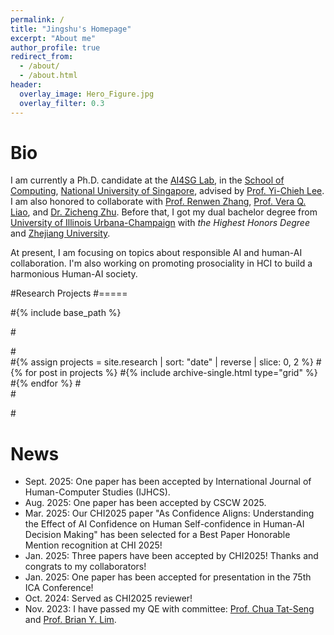 ```yaml
---
permalink: /
title: "Jingshu's Homepage"
excerpt: "About me"
author_profile: true
redirect_from: 
  - /about/
  - /about.html
header:
  overlay_image: Hero_Figure.jpg
  overlay_filter: 0.3
---
```


Bio
=====

I am currently a Ph.D. candidate at the [AI4SG Lab](https://www.ai4sg.org/about), in the [School of Computing](https://www.comp.nus.edu.sg/), [National University of Singapore](https://www.nus.edu.sg/), advised by [Prof. Yi-Chieh Lee](https://www.yclee.net/). I am also honored to collaborate with [Prof. Renwen Zhang](https://renwenzhang.com/), [Prof. Vera Q. Liao](https://qveraliao.com/), and [Dr. Zicheng Zhu](https://www.zicheng-zhu.com/). Before that, I got my dual bachelor degree from [University of Illinois Urbana-Champaign](https://illinois.edu/) with *the Highest Honors Degree* and [Zhejiang University](https://www.zju.edu.cn/).

At present, I am focusing on topics about responsible AI and human-AI collaboration. I'm also working on promoting prosociality in HCI to build a harmonious Human-AI society.

#Research Projects
#=====

#{% include base_path %}

#<div class="entries">
  #<div class="grid__wrapper">
    #{% assign projects = site.research | sort: "date" | reverse | slice: 0, 2 %}
    #{% for post in projects %}
      #{% include archive-single.html type="grid" %}
    #{% endfor %}
  #</div>
#</div>

#<div style="clear: both;"></div>

News
=====
* Sept. 2025: One paper has been accepted by International Journal of Human-Computer Studies (IJHCS).
* Aug. 2025: One paper has been accepted by CSCW 2025.
* Mar. 2025: Our CHI2025 paper "As Confidence Aligns: Understanding the Effect of AI Confidence on Human Self-confidence in Human-AI Decision Making" has been selected for a Best Paper Honorable Mention recognition at CHI 2025!
* Jan. 2025: Three papers have been accepted by CHI2025! Thanks and congrats to my collaborators!
* Jan. 2025: One paper has been accepted for presentation in the 75th ICA Conference!
* Oct. 2024: Served as CHI2025 reviewer!
* Nov. 2023: I have passed my QE with committee: [Prof. Chua Tat-Seng​](https://www.chuatatseng.com/) and [Prof. Brian Y. Lim](https://www.brianlim.net/).

<!-- For more info about me, here is my [CV](http://jasonleejsl.github.io/files/CV_Jingshu_Li.pdf). -->
